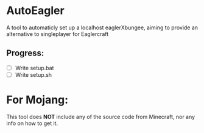 # AutoEagler
A tool to automaticly set up a localhost eaglerXbungee, aiming to provide an alternative to singleplayer for Eaglercraft

## Progress:
- [ ] Write setup.bat
- [ ] Write setup.sh 

# For Mojang:
This tool does **NOT** include any of the source code from Minecraft, nor any info on how to get it.
